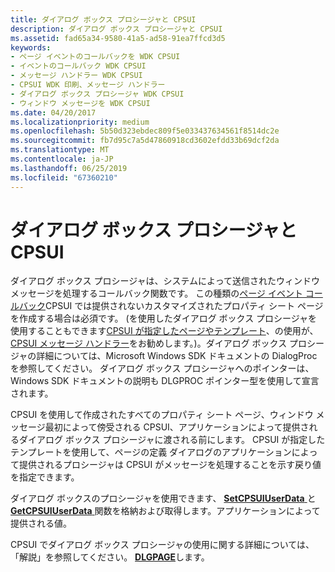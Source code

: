 ```yaml
---
title: ダイアログ ボックス プロシージャと CPSUI
description: ダイアログ ボックス プロシージャと CPSUI
ms.assetid: fad65a34-9580-41a5-ad58-91ea7ffcd3d5
keywords:
- ページ イベントのコールバックを WDK CPSUI
- イベントのコールバック WDK CPSUI
- メッセージ ハンドラー WDK CPSUI
- CPSUI WDK 印刷、メッセージ ハンドラー
- ダイアログ ボックス プロシージャ WDK CPSUI
- ウィンドウ メッセージを WDK CPSUI
ms.date: 04/20/2017
ms.localizationpriority: medium
ms.openlocfilehash: 5b50d323ebdec809f5e033437634561f8514dc2e
ms.sourcegitcommit: fb7d95c7a5d47860918cd3602efdd33b69dcf2da
ms.translationtype: MT
ms.contentlocale: ja-JP
ms.lasthandoff: 06/25/2019
ms.locfileid: "67360210"
---
```

# <a name="dialog-box-procedures-and-cpsui"></a>ダイアログ ボックス プロシージャと CPSUI





ダイアログ ボックス プロシージャは、システムによって送信されたウィンドウ メッセージを処理するコールバック関数です。 この種類の[ページ イベント コールバック](page-event-callbacks.md)CPSUI では提供されないカスタマイズされたプロパティ シート ページを作成する場合は必須です。 (を使用したダイアログ ボックス プロシージャを使用することもできます[CPSUI が指定したページやテンプレート](cpsui-supplied-pages-and-templates.md)、の使用が、 [CPSUI メッセージ ハンドラー](cpsui-message-handler.md)をお勧めします。)。ダイアログ ボックス プロシージャの詳細については、Microsoft Windows SDK ドキュメントの DialogProc を参照してください。 ダイアログ ボックス プロシージャへのポインターは、Windows SDK ドキュメントの説明も DLGPROC ポインター型を使用して宣言されます。

CPSUI を使用して作成されたすべてのプロパティ シート ページ、ウィンドウ メッセージ最初によって傍受される CPSUI、アプリケーションによって提供されるダイアログ ボックス プロシージャに渡される前にします。 CPSUI が指定したテンプレートを使用して、ページの定義 ダイアログのアプリケーションによって提供されるプロシージャは CPSUI がメッセージを処理することを示す戻り値を指定できます。

ダイアログ ボックスのプロシージャを使用できます、 [ **SetCPSUIUserData** ](https://docs.microsoft.com/windows-hardware/drivers/ddi/content/compstui/nf-compstui-setcpsuiuserdata)と[ **GetCPSUIUserData** ](https://docs.microsoft.com/windows-hardware/drivers/ddi/content/compstui/nf-compstui-getcpsuiuserdata)関数を格納および取得します。アプリケーションによって提供される値。

CPSUI でダイアログ ボックス プロシージャの使用に関する詳細については、「解説」を参照してください。 [ **DLGPAGE**](https://docs.microsoft.com/windows-hardware/drivers/ddi/content/compstui/ns-compstui-_dlgpage)します。

 

 




